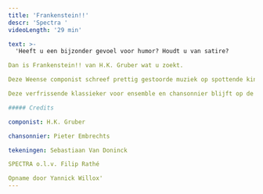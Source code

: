 ```yaml
---
title: 'Frankenstein!!'
descr: 'Spectra '
videoLength: '29 min'

text: >-
  'Heeft u een bijzonder gevoel voor humor? Houdt u van satire?

Dan is Frankenstein!! van H.K. Gruber wat u zoekt.

Deze Weense componist schreef prettig gestoorde muziek op spottende kinderrijmpjes, bevolkt door monsters, kannibalen en superhelden, door Batman en Robin, Dracula, Frankenstein en Superman.

Deze verfrissende klassieker voor ensemble en chansonnier blijft op de lachspieren werken.Het stuk, dat zowel verfijnde als ronduit lachwekkende klanken bevat, is een briljante en verrassende uiting van een licht gestoorde fantasie.

##### Credits

componist: H.K. Gruber

chansonnier: Pieter Embrechts

tekeningen: Sebastiaan Van Doninck

SPECTRA o.l.v. Filip Rathé

Opname door Yannick Willox'
---
```

